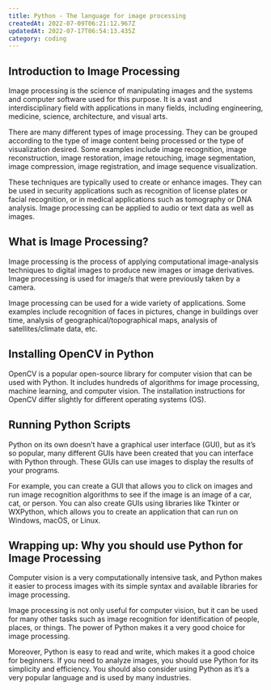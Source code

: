 ```yaml
---
title: Python - The language for image processing
createdAt: 2022-07-09T06:21:12.967Z
updatedAt: 2022-07-17T06:54:13.435Z
category: coding
---
```


## Introduction to Image Processing

Image processing is the science of manipulating images and the systems and computer software used for this purpose. It is a vast and interdisciplinary field with applications in many fields, including engineering, medicine, science, architecture, and visual arts.

There are many different types of image processing. They can be grouped according to the type of image content being processed or the type of visualization desired. Some examples include image recognition, image reconstruction, image restoration, image retouching, image segmentation, image compression, image registration, and image sequence visualization.

These techniques are typically used to create or enhance images. They can be used in security applications such as recognition of license plates or facial recognition, or in medical applications such as tomography or DNA analysis. Image processing can be applied to audio or text data as well as images.

## What is Image Processing?

Image processing is the process of applying computational image-analysis techniques to digital images to produce new images or image derivatives. Image processing is used for image/s that were previously taken by a camera.

Image processing can be used for a wide variety of applications. Some examples include recognition of faces in pictures, change in buildings over time, analysis of geographical/topographical maps, analysis of satellites/climate data, etc.

## Installing OpenCV in Python

OpenCV is a popular open-source library for computer vision that can be used with Python. It includes hundreds of algorithms for image processing, machine learning, and computer vision. The installation instructions for OpenCV differ slightly for different operating systems (OS).

## Running Python Scripts

Python on its own doesn’t have a graphical user interface (GUI), but as it’s so popular, many different GUIs have been created that you can interface with Python through. These GUIs can use images to display the results of your programs.

For example, you can create a GUI that allows you to click on images and run image recognition algorithms to see if the image is an image of a car, cat, or person. You can also create GUIs using libraries like Tkinter or WXPython, which allows you to create an application that can run on Windows, macOS, or Linux.

## Wrapping up: Why you should use Python for Image Processing

Computer vision is a very computationally intensive task, and Python makes it easier to process images with its simple syntax and available libraries for image processing.

Image processing is not only useful for computer vision, but it can be used for many other tasks such as image recognition for identification of people, places, or things. The power of Python makes it a very good choice for image processing.

Moreover, Python is easy to read and write, which makes it a good choice for beginners. If you need to analyze images, you should use Python for its simplicity and efficiency. You should also consider using Python as it’s a very popular language and is used by many industries.
